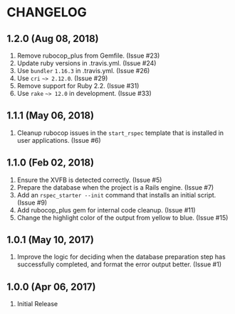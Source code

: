 # CHANGELOG

## 1.2.0 (Aug 08, 2018)

1. Remove rubocop_plus from Gemfile.  (Issue #23)
1. Update ruby versions in .travis.yml.  (Issue #24)
1. Use `bundler` `1.16.3` in .travis.yml.  (Issue #26)
1. Use `cri` `~> 2.12.0`.  (Issue #29)
1. Remove support for Ruby 2.2.  (Issue #31)
1. Use `rake` `~> 12.0` in development.  (Issue #33)

## 1.1.1 (May 06, 2018)

1. Cleanup rubocop issues in the `start_rspec` template that is installed in user applications.  (Issue #6)

## 1.1.0 (Feb 02, 2018)

1. Ensure the XVFB is detected correctly.  (Issue #5)
1. Prepare the database when the project is a Rails engine.  (Issue #7)
1. Add an `rspec_starter --init` command that installs an initial script.  (Issue #9)
1. Add rubocop_plus gem for internal code cleanup.  (Issue #11)
1. Change the highlight color of the output from yellow to blue.  (Issue #15)

## 1.0.1 (May 10, 2017)

1. Improve the logic for deciding when the database preparation step has successfully completed, and format the error output better.  (Issue #1)

## 1.0.0 (Apr 06, 2017)

1. Initial Release
